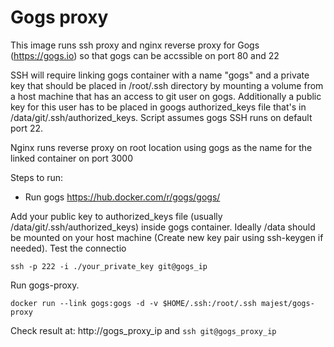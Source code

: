 Gogs proxy
==========

This image runs ssh proxy and nginx reverse proxy for Gogs (https://gogs.io) so that gogs can be accssible on port 80 and 22

SSH will require linking gogs container with a name "gogs" and a private key that should be placed in /root/.ssh directory by mounting a volume from a host machine that has an access to git user on gogs. Additionally a public key for this user has to be placed in googs authorized_keys file that's in /data/git/.ssh/authorized_keys. Script assumes gogs SSH runs on default port 22.

Nginx runs reverse proxy on root location using gogs as the name for the linked container on port 3000

Steps to run:
- Run gogs https://hub.docker.com/r/gogs/gogs/

Add your public key to authorized_keys file (usually  /data/git/.ssh/authorized_keys) inside gogs container. Ideally /data should be mounted on your host machine (Create new key pair using ssh-keygen if needed). Test the connectio

`ssh -p 222 -i ./your_private_key git@gogs_ip`

Run gogs-proxy.

`docker run --link gogs:gogs -d -v $HOME/.ssh:/root/.ssh majest/gogs-proxy`

Check result at:   http://gogs_proxy_ip and `ssh git@gogs_proxy_ip`
